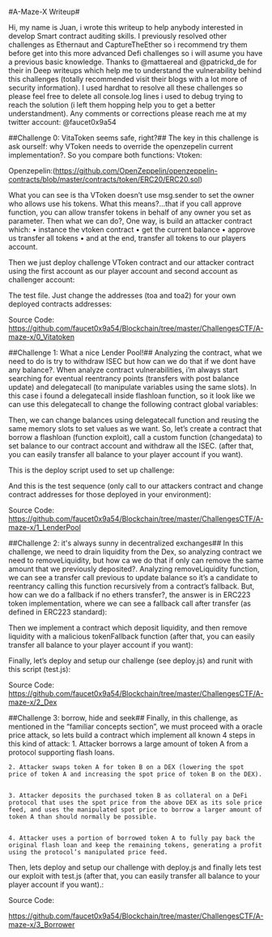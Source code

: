 #A-Maze-X Writeup#

Hi, my name is Juan,  i wrote this writeup to help anybody interested in develop Smart contract auditing skills. I previously resolved other challenges as Ethernaut and CaptureTheEther so i recommend try them before get into this more advanced Defi challenges so i will asume you have a previous basic knowledge.
Thanks to @mattaereal and @patrickd_de for their in Deep writeups which help me to understand the vulnerability behind this challenges (totally recommended visit their blogs with a lot more of security information).
I used hardhat to resolve all these challenges so please feel free to delete all console.log lines i used to debug trying to reach the solution (i left them hopping help you to get a better understandment).
Any comments or corrections please reach me at my twitter account: @faucet0x9a54

##Challenge 0: VitaToken seems safe, right?##
The key in this challenge is ask ourself: why VToken needs to override the openzepelin current implementation?. So you compare both functions:
Vtoken:

Openzepelin:(https://github.com/OpenZeppelin/openzeppelin-contracts/blob/master/contracts/token/ERC20/ERC20.sol)

What you can see is tha VToken doesn’t use msg.sender to set the owner who allows use his tokens. What this means?...that if you call approve function, you can allow transfer tokens in behalf of any owner you set as parameter.
Then what we can do?, One way, is build an attacker contract which:
    • instance the vtoken contract
    • get the current balance
    • approve us transfer all tokens
    • and at the end, transfer all tokens to our players account.  

Then we just deploy challenge VToken contract and our attacker contract using the first account as our player account and second account as challenger account:
 
The test file. Just change the addresses (toa and toa2) for your own deployed contracts addresses:

Source Code:
https://github.com/faucet0x9a54/Blockchain/tree/master/ChallengesCTF/A-maze-x/0_Vitatoken


##Challenge 1: What a nice Lender Pool!##
Analyzing the contract, what we need to do is try to withdraw ISEC but how can we do that if we dont have any balance?.
When analyze contract vulnerabilities, i’m always start searching for eventual reentrancy points (transfers with post balance update) and delegatecall (to manipulate variables using the same slots). In this case i found a delegatecall inside flashloan function, so it look like we can use this delegatecall to change the following contract global variables:

Then, we can change balances using delegatecall function and reusing the same memory slots to set values as we want.
So, let’s create a contract that borrow a flashloan (function exploit), call a custom function (changedata) to set balance to our contract account and withdraw all the ISEC. (after that, you can easily transfer all balance to your player account if you want).

This is the deploy script used to set up challenge:

And this is the test sequence (only call to our attackers contract and change contract addresses for those deployed in your environment):

Source Code:
https://github.com/faucet0x9a54/Blockchain/tree/master/ChallengesCTF/A-maze-x/1_LenderPool

##Challenge 2: it's always sunny in decentralized exchanges##
In this challenge, we need to drain liquidity from the Dex, so analyzing contract we need to removeLiquidity, but how ca we do that if only can remove the same amount that we previously deposited?.
Analyzing removeLiquidity function, we can see a transfer call previous to update balance so it’s a candidate to reentrancy calling this function recursively from a contract’s fallback. But, how can we do a fallback if no ethers transfer?, the answer is in ERC223 token implementation, where we can see a fallback call after transfer (as defined in ERC223 standard):

Then we implement a contract which deposit liquidity, and then remove liquidity with a malicious tokenFallback function (after that, you can easily transfer all balance to your player account if you want):

Finally, let’s deploy and setup our challenge (see deploy.js) and runit with this script (test.js):

Source Code:
https://github.com/faucet0x9a54/Blockchain/tree/master/ChallengesCTF/A-maze-x/2_Dex


##Challenge 3: borrow, hide and seek##
Finally, in this challenge, as mentioned in the “familiar concepts section”, we must proceed with a oracle price attack, so lets build a contract which implement all known 4 steps in this kind of attack:
    1. Attacker borrows a large amount of token A from a protocol supporting flash loans.



    2. Attacker swaps token A for token B on a DEX (lowering the spot price of token A and increasing the spot price of token B on the DEX).


    3. Attacker deposits the purchased token B as collateral on a DeFi protocol that uses the spot price from the above DEX as its sole price feed, and uses the manipulated spot price to borrow a larger amount of token A than should normally be possible.


    4. Attacker uses a portion of borrowed token A to fully pay back the original flash loan and keep the remaining tokens, generating a profit using the protocol’s manipulated price feed.



Then, lets deploy and setup our challenge with deploy.js and finally lets test our exploit with test.js (after that, you can easily transfer all balance to your player account if you want).:



Source Code:

https://github.com/faucet0x9a54/Blockchain/tree/master/ChallengesCTF/A-maze-x/3_Borrower
